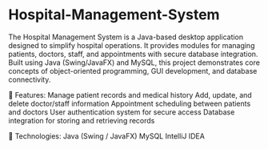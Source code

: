 # Hospital-Management-System
The Hospital Management System is a Java-based desktop application designed to simplify hospital operations. It provides modules for managing patients, doctors, staff, and appointments with secure database integration. Built using Java (Swing/JavaFX) and MySQL, this project demonstrates core concepts of object-oriented programming, GUI development, and database connectivity.

🔹 Features:
Manage patient records and medical history
Add, update, and delete doctor/staff information
Appointment scheduling between patients and doctors
User authentication system for secure access
Database integration for storing and retrieving records

🔹 Technologies:
Java (Swing / JavaFX)
MySQL
IntelliJ IDEA
